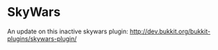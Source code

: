SkyWars
=======

An update on this inactive skywars plugin: http://dev.bukkit.org/bukkit-plugins/skywars-plugin/
